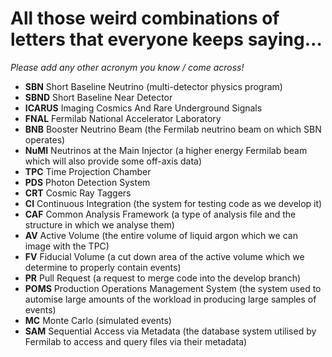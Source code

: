 # All those weird combinations of letters that everyone keeps saying...

*Please add any other acronym you know / come across!*

- **SBN** Short Baseline Neutrino (multi-detector physics program)
- **SBND** Short Baseline Near Detector
- **ICARUS** Imaging Cosmics And Rare Underground Signals
- **FNAL** Fermilab National Accelerator Laboratory
- **BNB** Booster Neutrino Beam (the Fermilab neutrino beam on which SBN operates)
- **NuMI** Neutrinos at the Main Injector (a higher energy Fermilab beam which will also provide some off-axis data)
- **TPC** Time Projection Chamber
- **PDS** Photon Detection System
- **CRT** Cosmic Ray Taggers
- **CI** Continuous Integration (the system for testing code as we develop it)
- **CAF** Common Analysis Framework (a type of analysis file and the structure in which we analyse them)
- **AV** Active Volume (the entire volume of liquid argon which we can image with the TPC)
- **FV** Fiducial Volume (a cut down area of the active volume which we determine to properly contain events)
- **PR** Pull Request (a request to merge code into the develop branch)
- **POMS** Production Operations Management System (the system used to automise large amounts of the workload in producing large samples of events)
- **MC** Monte Carlo (simulated events)
- **SAM** Sequential Access via Metadata (the database system utilised by Fermilab to access and query files via their metadata)
